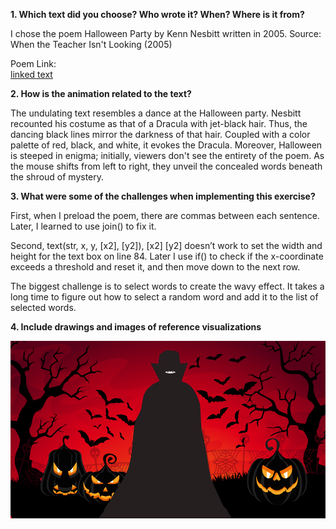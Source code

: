 **1. Which text did you choose? Who wrote it? When? Where is it from?**  

I chose the poem Halloween Party by Kenn Nesbitt written in 2005. Source: When the Teacher Isn't Looking (2005)

Poem Link:  
[linked text](https://www.example.com)

**2. How is the animation related to the text?**

The undulating text resembles a dance at the Halloween party. Nesbitt recounted his costume as that of a Dracula with jet-black hair. Thus, the dancing black lines mirror the darkness of that hair. Coupled with a color palette of red, black, and white, it evokes the Dracula. Moreover, Halloween is steeped in enigma; initially, viewers don't see the entirety of the poem. As the mouse shifts from left to right, they unveil the concealed words beneath the shroud of mystery.

**3. What were some of the challenges when implementing this exercise?**  

First, when I preload the poem, there are commas between each sentence. Later, I learned to use join() to fix it.  

Second, text(str, x, y, [x2], [y2]), [x2] [y2] doesn’t work to set the width and height for the text box on line 84. Later I use if() to check if the x-coordinate exceeds a threshold and reset it, and then move down to the next row.  

The biggest challenge is to select words to create the wavy effect. It takes a long time to figure out how to select a random word and add it to the list of selected words.  

**4. Include drawings and images of reference visualizations**
 
![reference](./reference.png)

